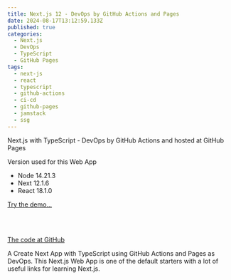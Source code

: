 ```yaml
---
title: Next.js 12 - DevOps by GitHub Actions and Pages
date: 2024-08-17T13:12:59.133Z
published: true
categories:
  - Next.js
  - DevOps
  - TypeScript
  - GitHub Pages
tags:
  - next-js
  - react
  - typescript
  - github-actions
  - ci-cd
  - github-pages
  - jamstack
  - ssg
---
```

Next.js with TypeScript - DevOps by GitHub Actions and hosted at GitHub Pages


Version used for this Web App

- Node 14.21.3
- Next 12.1.6
- React 18.1.0

<a href="https://persteenolsen.github.io/gh-actions-pages-next-js-one/" target="_blank">Try the demo...</a>

<br /><br />

<a href="https://github.com/persteenolsen/gh-actions-pages-next-js-one" target="_blank">The code at GitHub</a>

A Create Next App with TypeScript using GitHub Actions and Pages as DevOps. This Next.js Web App is one of the default starters with a lot of useful links for learning Next.js.